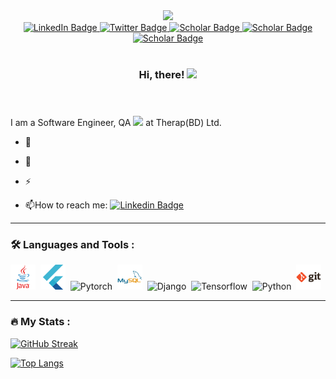 

<div id="header" align="center">
  <img src="https://media.giphy.com/media/nPCNWmIOcZny6Vfksa/giphy.gif" width="200"/>
</div>

<div id="badges" align="center">
<a href="your-linkedin-URL">
  <img src="https://img.shields.io/badge/LinkedIn-blue?style=plastic&logo=linkedin&logoColor=white" alt="LinkedIn Badge"/>
 </a>
 <a href="">
  <img src="https://img.shields.io/badge/Twitter-blue?style=plastic&logo=twitter&logoColor=white" alt="Twitter Badge"/>
 </a>
 <a href="https://scholar.google.com/citations?user=QxAODxAAAAAJ&hl=en">
  <img src="https://img.shields.io/badge/Scholar-blue?style=plastic&logo=GoogleScholar&logoColor=white" alt="Scholar Badge"/>
 </a>
 <a href="https://www.researchgate.net/profile/Joy-Das-7">
  <img src="https://img.shields.io/badge/ResearchGate-green?style=plastic&logo=ResearchGate&logoColor=white" alt="Scholar Badge"/>
 </a>
 </a>
 <a href="https://joykrishan.github.io/">
  <img src="https://img.shields.io/badge/Website-red?style=plastic&logo=data:favicon.ico&logoColor=white" alt="Scholar Badge"/>
 </a>

</div>
<div id="profile-views" align="center">
  <img src="https://komarev.com/ghpvc/?username=JoyKrishan&style=flat&color=blue" alt=""/>
</div>

<div id="welcome" align="center">
<header>
   <h3> Hi, there! <img src="https://media.giphy.com/media/hvRJCLFzcasrR4ia7z/giphy.gif" width="30px"/></h3>
</head>
</div>

I am a Software Engineer, QA <img src="https://media.giphy.com/media/WUlplcMpOCEmTGBtBW/giphy.gif" width="30"> at Therap(BD) Ltd.
- :telescope:

- :seedling: 

- :zap:

- :mailbox:How to reach me: [![Linkedin Badge](https://img.shields.io/badge/-kakbar-blue?style=flat&logo=Linkedin&logoColor=white)](your-linkedin-url)


---

### :hammer_and_wrench: Languages and Tools : 
<div>
  <img src="https://github.com/devicons/devicon/blob/master/icons/java/java-original-wordmark.svg" title="Java" alt="Java" width="40" height="40"/>&nbsp;
  <img src="https://github.com/devicons/devicon/blob/master/icons/flutter/flutter-original.svg" title="Flutter" alt="Flutter" width="40" height="40"/>&nbsp;
  <img src="https://cdn.jsdelivr.net/gh/devicons/devicon/icons/pytorch/pytorch-original.svg" title="Pytorch" alt="Pytorch" width="40" height="40"/>&nbsp;
  <img src="https://github.com/devicons/devicon/blob/master/icons/mysql/mysql-original-wordmark.svg" title="MySQL"  alt="MySQL" width="40" height="40"/>&nbsp;
  <img src="https://cdn.jsdelivr.net/gh/devicons/devicon/icons/django/django-plain.svg" title="Django" alt="Django" width="40" height="40"/>&nbsp;
  <img src="https://cdn.jsdelivr.net/gh/devicons/devicon/icons/tensorflow/tensorflow-original.svg" title="Tensorflow" alt="Tensorflow" width="40" height="40"/>&nbsp;
  <img src="https://cdn.jsdelivr.net/gh/devicons/devicon/icons/python/python-original-wordmark.svg" title="Python" alt="Python" width="40" height="40"/>&nbsp;
  <img src="https://github.com/devicons/devicon/blob/master/icons/git/git-original-wordmark.svg" title="Git" **alt="Git" width="40" height="40"/>
</div>

---

### :fire: My Stats :

[![GitHub Streak](http://github-readme-streak-stats.herokuapp.com?user=JoyKrishan&theme=python-dark&hide_border=true&border_radius=0)](https://git.io/streak-stats)


[![Top Langs](https://github-readme-stats.vercel.app/api/top-langs/?username=joyKrishan&layout=compact&theme=vision-friendly-dark)](https://github.com/anuraghazra/github-readme-stats)
